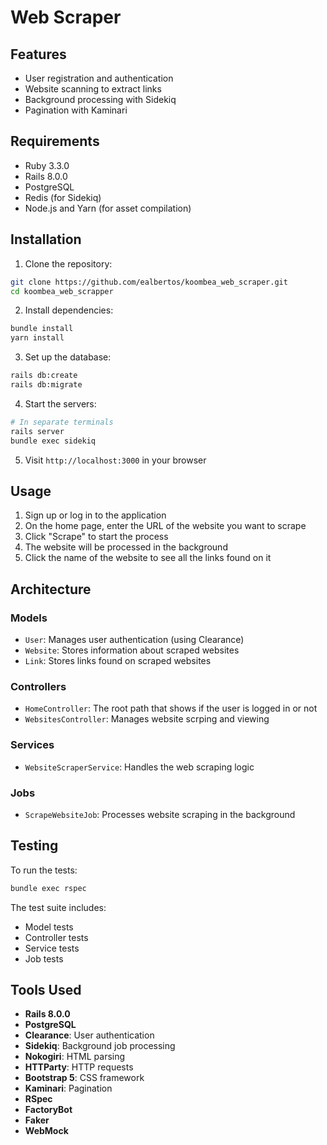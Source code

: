 # Web Scraper

## Features

- User registration and authentication
- Website scanning to extract links
- Background processing with Sidekiq
- Pagination with Kaminari

## Requirements

- Ruby 3.3.0
- Rails 8.0.0
- PostgreSQL
- Redis (for Sidekiq)
- Node.js and Yarn (for asset compilation)

## Installation

1. Clone the repository:
```bash
git clone https://github.com/ealbertos/koombea_web_scraper.git
cd koombea_web_scrapper
```

2. Install dependencies:
```bash
bundle install
yarn install
```

3. Set up the database:
```bash
rails db:create
rails db:migrate
```

4. Start the servers:
```bash
# In separate terminals
rails server
bundle exec sidekiq
```

5. Visit `http://localhost:3000` in your browser

## Usage

1. Sign up or log in to the application
2. On the home page, enter the URL of the website you want to scrape
3. Click "Scrape" to start the process
4. The website will be processed in the background
5. Click the name of the website to see all the links found on it

## Architecture

### Models
- `User`: Manages user authentication (using Clearance)
- `Website`: Stores information about scraped websites
- `Link`: Stores links found on scraped websites

### Controllers
- `HomeController`: The root path that shows if the user is logged in or not
- `WebsitesController`: Manages website scrping and viewing

### Services
- `WebsiteScraperService`: Handles the web scraping logic

### Jobs
- `ScrapeWebsiteJob`: Processes website scraping in the background

## Testing

To run the tests:
```bash
bundle exec rspec
```

The test suite includes:
- Model tests
- Controller tests
- Service tests
- Job tests

## Tools Used

- **Rails 8.0.0**
- **PostgreSQL**
- **Clearance**: User authentication
- **Sidekiq**: Background job processing
- **Nokogiri**: HTML parsing
- **HTTParty**: HTTP requests
- **Bootstrap 5**: CSS framework
- **Kaminari**: Pagination
- **RSpec**
- **FactoryBot**
- **Faker**
- **WebMock**
